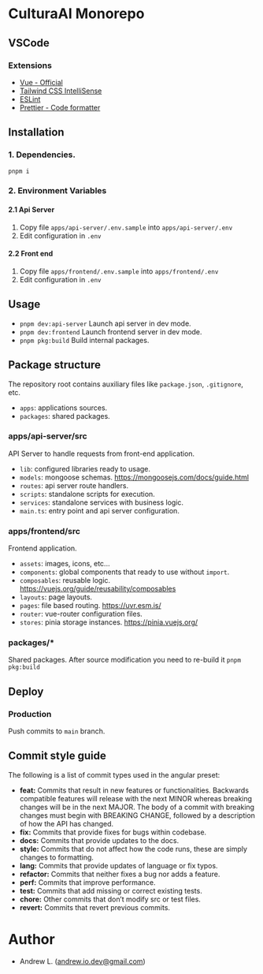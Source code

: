 # CulturaAI Monorepo

## VSCode

### Extensions

- [Vue - Official](https://marketplace.visualstudio.com/items?itemName=Vue.volar)
- [Tailwind CSS IntelliSense](https://marketplace.visualstudio.com/items?itemName=bradlc.vscode-tailwindcss)
- [ESLint](https://marketplace.visualstudio.com/items?itemName=dbaeumer.vscode-eslint)
- [Prettier - Code formatter](https://marketplace.visualstudio.com/items?itemName=esbenp.prettier-vscode)

## Installation

### 1. Dependencies.

`pnpm i`

### 2. Environment Variables

#### 2.1 Api Server

1. Copy file `apps/api-server/.env.sample` into `apps/api-server/.env`
2. Edit configuration in `.env`

#### 2.2 Front end

1. Copy file `apps/frontend/.env.sample` into `apps/frontend/.env`
2. Edit configuration in `.env`

## Usage

- `pnpm dev:api-server` Launch api server in dev mode.
- `pnpm dev:frontend` Launch frontend server in dev mode.
- `pnpm pkg:build` Build internal packages.

## Package structure

The repository root contains auxiliary files like `package.json`, `.gitignore`, etc.

- `apps`: applications sources.
- `packages`: shared packages.

### apps/api-server/src

API Server to handle requests from front-end application.

- `lib`: configured libraries ready to usage.
- `models`: mongoose schemas. https://mongoosejs.com/docs/guide.html
- `routes`: api server route handlers.
- `scripts`: standalone scripts for execution.
- `services`: standalone services with business logic.
- `main.ts`: entry point and api server configuration.

### apps/frontend/src

Frontend application.

- `assets`: images, icons, etc...
- `components`: global components that ready to use without `import`.
- `composables`: reusable logic. https://vuejs.org/guide/reusability/composables
- `layouts`: page layouts.
- `pages`: file based routing. https://uvr.esm.is/
- `router`: vue-router configuration files.
- `stores`: pinia storage instances. https://pinia.vuejs.org/

### packages/\*

Shared packages. After source modification you need to re-build it `pnpm pkg:build`

## Deploy

### Production

Push commits to `main` branch.

## Commit style guide

The following is a list of commit types used in the angular preset:

- **feat:** Commits that result in new features or functionalities. Backwards compatible features will release with the next MINOR whereas breaking changes will be in the next MAJOR. The body of a commit with breaking changes must begin with BREAKING CHANGE, followed by a description of how the API has changed.
- **fix:** Commits that provide fixes for bugs within codebase.
- **docs:** Commits that provide updates to the docs.
- **style:** Commits that do not affect how the code runs, these are simply changes to formatting.
- **lang:** Commits that provide updates of language or fix typos.
- **refactor:** Commits that neither fixes a bug nor adds a feature.
- **perf:** Commits that improve performance.
- **test:** Commits that add missing or correct existing tests.
- **chore:** Other commits that don’t modify src or test files.
- **revert:** Commits that revert previous commits.

# Author

- Andrew L. (andrew.io.dev@gmail.com)
